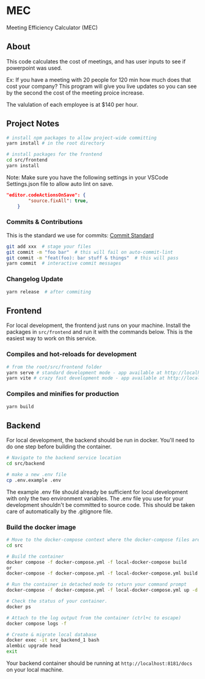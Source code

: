 # MEC

Meeting Efficiency Calculator (MEC)

## About

This code calculates the cost of meetings, and has user inputs to see if powerpoint was used.

Ex: If you have a meeting with 20 people for 120 min how much does that cost your company? This program will give you live updates so you can see by the second the cost of the meeting proice increase.

The valulation of each employee is at $140 per hour.

## Project Notes

``` bash
# install npm packages to allow project-wide committing
yarn install # in the root directory

# install packages for the frontend
cd src/frontend
yarn install
```

Note: Make sure you have the following settings in your VSCode Settings.json file to allow auto lint on save.

``` json
"editor.codeActionsOnSave": {
        "source.fixAll": true,
    }
```

### Commits & Contributions

This is the standard we use for commits: [Commit Standard](https://www.conventionalcommits.org/en/v1.0.0/)

``` bash
git add xxx  # stage your files
git commit -m "foo bar"  # this will fail on auto-commit-lint
git commit -m "feat(foo): bar stuff & things"  # this will pass
yarn commit  # interactive commit messages
```

### Changelog Update

``` bash
yarn release  # after commiting
```

## Frontend

For local development, the frontend just runs on your machine.  Install the packages in `src/frontend` and run it with the commands below.  This is the easiest way to work on this service.

### Compiles and hot-reloads for development

``` bash
# from the root/src/frontend folder
yarn serve # standard development mode - app available at http://localhost:8080
yarn vite # crazy fast development mode - app available at http://localhost:3000
```

### Compiles and minifies for production

``` bash
yarn build
```

## Backend

For local development, the backend should be run in docker.  You'll need to do one step before building the container.

``` bash
# Navigate to the backend service location
cd src/backend

# make a new .env file
cp .env.example .env
```

The example .env file should already be sufficient for local development with only the two environment variables.  The .env file you use for your development shouldn't be committed to source code.  This should be taken care of automatically by the .gitignore file.

### Build the docker image

``` bash
# Move to the docker-compose context where the docker-compose files are located
cd src

# Build the container
docker compose -f docker-compose.yml -f local-docker-compose build
or 
docker-compose -f docker-compose.yml -f local-docker-compose.yml build

# Run the container in detached mode to return your command prompt
docker-compose -f docker-compose.yml -f local-docker-compose.yml up -d backend

# Check the status of your container.
docker ps

# Attach to the log output from the container (ctrl+c to escape)
docker compose logs -f

# Create & migrate local database
docker exec -it src_backend_1 bash
alembic upgrade head
exit
```

Your backend container should be running at `http://localhost:8181/docs` on your local machine.
